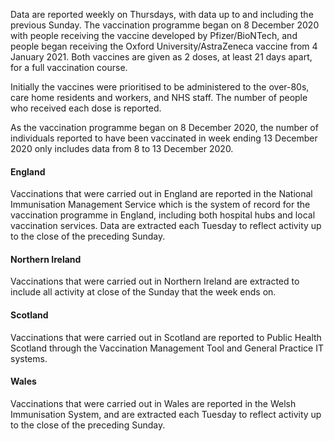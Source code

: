 Data are reported weekly on Thursdays, with data up to and including the previous Sunday. The vaccination programme began on 8 December 2020 with people receiving the vaccine developed by Pfizer/BioNTech, and people began receiving the Oxford University/AstraZeneca vaccine from 4 January 2021. Both vaccines are given as 2 doses, at least 21 days apart, for a full vaccination course. 

Initially the vaccines were prioritised to be administered to the over-80s, care home residents and workers, and NHS staff. The number of people who received each dose is reported.

As the vaccination programme began on 8 December 2020, the number of individuals reported to have been vaccinated in week ending 13 December 2020 only includes data from 8 to 13 December 2020.
#### England

Vaccinations that were carried out in England are reported in the National Immunisation Management Service which is the system of record for the vaccination programme in England, including both hospital hubs and local vaccination services. Data are extracted each Tuesday to reflect activity up to the close of the preceding Sunday. 
#### Northern Ireland

Vaccinations that were carried out in Northern Ireland are extracted to include
all activity at close of the Sunday that the week ends on.

#### Scotland

Vaccinations that were carried out in Scotland are reported to Public Health Scotland through the Vaccination Management Tool and General Practice IT systems.

#### Wales

Vaccinations that were carried out in Wales are reported in the Welsh Immunisation System, and are extracted each Tuesday to reflect activity up to the close of the preceding Sunday.